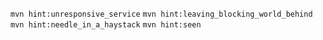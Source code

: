 `mvn hint:unresponsive_service`
`mvn hint:leaving_blocking_world_behind`
`mvn hint:needle_in_a_haystack`
`mvn hint:seen`